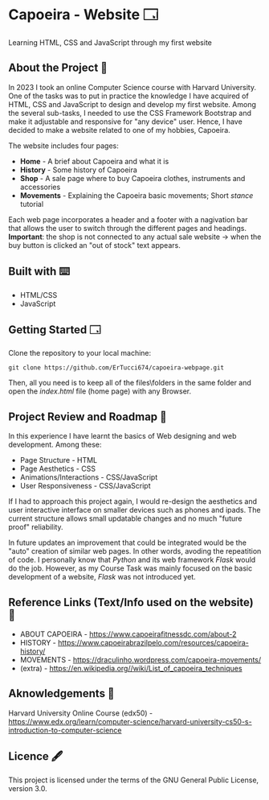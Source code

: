 # Capoeira - Website 🗔
Learning HTML, CSS and JavaScript through my first website

## About the Project 📖
In 2023 I took an online Computer Science course with Harvard University. One of the tasks was to put in practice the knowledge I have acquired of HTML, CSS and JavaScript to design and develop my first website.
Among the several sub-tasks, I needed to use the CSS Framework Bootstrap and make it adjustable and responsive for "any device" user. Hence, I have decided to make a website related to one of my hobbies, Capoeira.

The website includes four pages:
+ **Home** - A brief about Capoeira and what it is
+ **History** - Some history of Capoeira
+ **Shop** - A sale page where to buy Capoeira clothes, instruments and accessories 
+ **Movements** - Explaining the Capoeira basic movements; Short _stance_ tutorial

Each web page incorporates a header and a footer with a nagivation bar that allows the user to switch through the different pages and headings.
**Important**: the shop is not connected to any actual sale website -> when the buy button is clicked an "out of stock" text appears.

## Built with ⌨️
+ HTML/CSS
+ JavaScript

## Getting Started 🗔
Clone the repository to your local machine:
```
git clone https://github.com/ErTucci674/capoeira-webpage.git
```
Then, all you need is to keep all of the files\folders in the same folder and open the _index.html_ file (home page) with any Browser.

## Project Review and Roadmap 👣
In this experience I have learnt the basics of Web designing and web development. Among these:
+ Page Structure - HTML
+ Page Aesthetics - CSS
+ Animations/Interactions - CSS/JavaScript
+ User Responsiveness - CSS/JavaScript

If I had to approach this project again, I would re-design the aesthetics and user interactive interface on smaller devices such as phones and ipads. The current structure allows small updatable changes and no much "future proof" reliability.

In future updates an improvement that could be integrated would be the "auto" creation of similar web pages. In other words, avoding the repeatition of code. I personally know that _Python_ and its web framework _Flask_ would do the job. However, as my Course Task was mainly focused on the basic development of a website, _Flask_ was not introduced yet.

## Reference Links (Text/Info used on the website) 🔗
+ ABOUT CAPOEIRA - https://www.capoeirafitnessdc.com/about-2
+ HISTORY - https://www.capoeirabrazilpelo.com/resources/capoeira-history/
+ MOVEMENTS - https://draculinho.wordpress.com/capoeira-movements/
+ (extra) - https://en.wikipedia.org//wiki/List_of_capoeira_techniques

## Aknowledgements 🤝
Harvard University Online Course (edx50) - https://www.edx.org/learn/computer-science/harvard-university-cs50-s-introduction-to-computer-science

## Licence 🖋️
This project is licensed under the terms of the GNU General Public License, version 3.0.